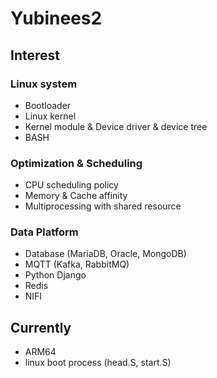 # Yubinees2

## Interest
### Linux system
- Bootloader
- Linux kernel
- Kernel module & Device driver & device tree
- BASH

### Optimization & Scheduling
- CPU scheduling policy
- Memory & Cache affinity
- Multiprocessing with shared resource

### Data Platform
- Database (MariaDB, Oracle, MongoDB)
- MQTT (Kafka, RabbitMQ)
- Python Django
- Redis
- NIFI

## Currently
- ARM64
- linux boot process (head.S, start.S)


<!---
yubinees2/yubinees2 is a ✨ special ✨ repository because its `README.md` (this file) appears on your GitHub profile.
You can click the Preview link to take a look at your changes.
--->

